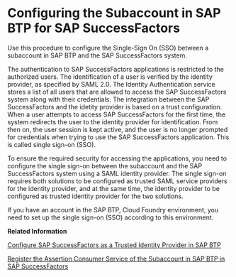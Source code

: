 <!-- loioe23adc699fe64160a56d445e3dae1685 -->

# Configuring the Subaccount in SAP BTP for SAP SuccessFactors

Use this procedure to configure the Single-Sign On \(SSO\) between a subaccount in SAP BTP and the SAP SuccessFactors system.

The authentication to SAP SuccessFactors applications is restricted to the authorized users. The identification of a user is verified by the identity provider, as specified by SAML 2.0. The Identity Authentication service stores a list of all users that are allowed to access the SAP SuccessFactors system along with their credentials. The integration between the SAP SuccessFactors and the idetity provider is based on a trust configuration. When a user attempts to access SAP SuccessFactors for the first time, the system redirects the user to the identity provider for identification. From then on, the user session is kept active, and the user is no longer prompted for credentials when trying to use the SAP SuccessFactors application. This is called single sign-on \(SSO\).

To ensure the required security for accessing the applications, you need to configure the single sign-on between the subaccount and the SAP SuccessFactors system using a SAML identity provider. The single sign-on requires both solutions to be configured as trusted SAML service providers for the identity provider, and at the same time, the identity provider to be configured as trusted identity provider for the two solutions.

If you have an account in the SAP BTP, Cloud Foundry environment, you need to set up the single sign-on \(SSO\) according to this environment.

**Related Information**  


[Configure SAP SuccessFactors as a Trusted Identity Provider in SAP BTP](configure-sap-successfactors-as-a-trusted-identity-provider-in-sap-btp-80a3fd1.md "Use this procedure to set up the trust configuration of the subaccount in SAP BTP and add SAP SuccessFactors as an identity provider.")

[Register the Assertion Consumer Service of the Subaccount in SAP BTP in SAP SuccessFactors](register-the-assertion-consumer-service-of-the-subaccount-in-sap-btp-in-sap-successfactor-de3a1b3.md "You need to register the assertion consumer service of the subaccount as an authorized assertion consumer service in Provisioning of SAP SuccessFactors.")

